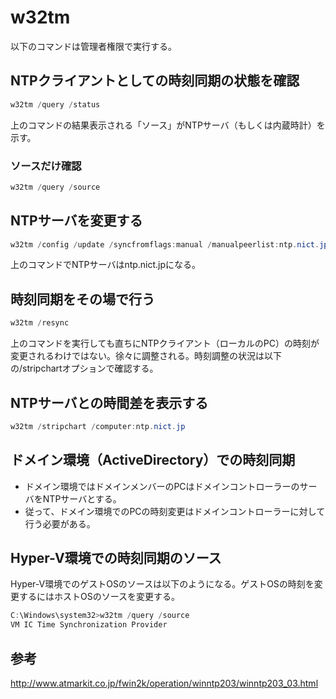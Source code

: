 ﻿# w32tm

以下のコマンドは管理者権限で実行する。

## NTPクライアントとしての時刻同期の状態を確認

```powershell
w32tm /query /status 
```

上のコマンドの結果表示される「ソース」がNTPサーバ（もしくは内蔵時計）を示す。
### ソースだけ確認

```powershell
w32tm /query /source
```

## NTPサーバを変更する

```powershell
w32tm /config /update /syncfromflags:manual /manualpeerlist:ntp.nict.jp
```

上のコマンドでNTPサーバはntp.nict.jpになる。

## 時刻同期をその場で行う

```powershell
w32tm /resync
```

上のコマンドを実行しても直ちにNTPクライアント（ローカルのPC）の時刻が変更されるわけではない。徐々に調整される。時刻調整の状況は以下の/stripchartオプションで確認する。

## NTPサーバとの時間差を表示する

```powershell
w32tm /stripchart /computer:ntp.nict.jp
```

## ドメイン環境（ActiveDirectory）での時刻同期

- ドメイン環境ではドメインメンバーのPCはドメインコントローラーのサーバをNTPサーバとする。
- 従って、ドメイン環境でのPCの時刻変更はドメインコントローラーに対して行う必要がある。

## Hyper-V環境での時刻同期のソース
Hyper-V環境でのゲストOSのソースは以下のようになる。ゲストOSの時刻を変更するにはホストOSのソースを変更する。

```powershell
C:\Windows\system32>w32tm /query /source
VM IC Time Synchronization Provider
```

## 参考
http://www.atmarkit.co.jp/fwin2k/operation/winntp203/winntp203_03.html
